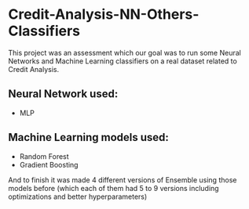 # Credit-Analysis-NN-Others-Classifiers

This project was an assessment which our goal was to run some Neural Networks and Machine Learning classifiers on a real dataset related to Credit Analysis. 

## Neural Network used:
- MLP

## Machine Learning models used:
- Random Forest
- Gradient Boosting

And to finish it was made 4 different versions of Ensemble using those models before (which each of them had 5 to 9 versions including optimizations and better hyperparameters)
